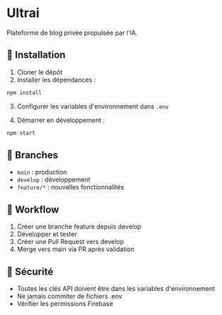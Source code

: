 # Ultrai

Plateforme de blog privée propulsée par l'IA.

## 🔧 Installation

1. Cloner le dépôt
2. Installer les dépendances :
```bash
npm install
```

3. Configurer les variables d'environnement dans `.env`

4. Démarrer en développement :
```bash
npm start
```

## 🌿 Branches

- `main` : production
- `develop` : développement
- `feature/*` : nouvelles fonctionnalités

## 📝 Workflow

1. Créer une branche feature depuis develop
2. Développer et tester
3. Créer une Pull Request vers develop
4. Merge vers main via PR après validation

## 🔐 Sécurité

- Toutes les clés API doivent être dans les variables d'environnement
- Ne jamais commiter de fichiers .env
- Vérifier les permissions Firebase
